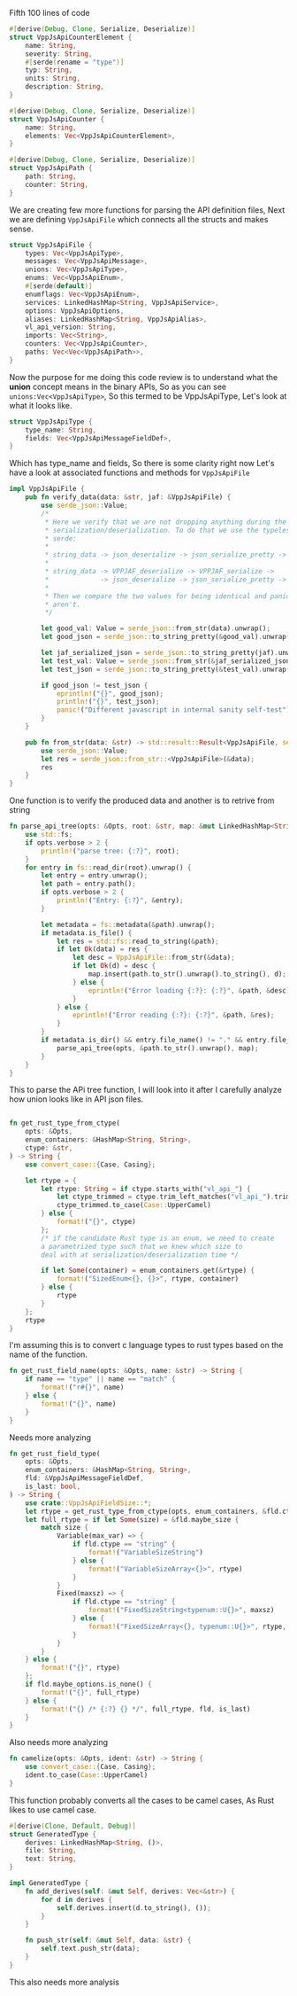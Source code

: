 Fifth 100 lines of code 
```rust
#[derive(Debug, Clone, Serialize, Deserialize)]
struct VppJsApiCounterElement {
    name: String,
    severity: String,
    #[serde(rename = "type")]
    typ: String,
    units: String,
    description: String,
}

#[derive(Debug, Clone, Serialize, Deserialize)]
struct VppJsApiCounter {
    name: String,
    elements: Vec<VppJsApiCounterElement>,
}

#[derive(Debug, Clone, Serialize, Deserialize)]
struct VppJsApiPath {
    path: String,
    counter: String,
}
``` 
We are creating few more functions for parsing the API definition files, Next we are defining `VppJsApiFile` which connects all the structs and makes sense. 

```rust
struct VppJsApiFile {
    types: Vec<VppJsApiType>,
    messages: Vec<VppJsApiMessage>,
    unions: Vec<VppJsApiType>,
    enums: Vec<VppJsApiEnum>,
    #[serde(default)]
    enumflags: Vec<VppJsApiEnum>,
    services: LinkedHashMap<String, VppJsApiService>,
    options: VppJsApiOptions,
    aliases: LinkedHashMap<String, VppJsApiAlias>,
    vl_api_version: String,
    imports: Vec<String>,
    counters: Vec<VppJsApiCounter>,
    paths: Vec<Vec<VppJsApiPath>>,
}
``` 
Now the purpose for me doing this code review is to understand what the **union** concept means in the binary APIs, So as you can see `unions:Vec<VppJsApiType>`, So this termed to be VppJsApiType, Let's look at what it looks like. 
```rust
struct VppJsApiType {
    type_name: String,
    fields: Vec<VppJsApiMessageFieldDef>,
}
```
Which has type_name and fields, So there is some clarity right now
Let's have a look at associated functions and methods for `VppJsApiFile` 
```rust
impl VppJsApiFile {
    pub fn verify_data(data: &str, jaf: &VppJsApiFile) {
        use serde_json::Value;
        /*
         * Here we verify that we are not dropping anything during the
         * serialization/deserialization. To do that we use the typeless
         * serde:
         *
         * string_data -> json_deserialize -> json_serialize_pretty -> good_json
         *
         * string_data -> VPPJAF_deserialize -> VPPJAF_serialize ->
         *             -> json_deserialize -> json_serialize_pretty -> test_json
         *
         * Then we compare the two values for being identical and panic if they
         * aren't.
         */

        let good_val: Value = serde_json::from_str(data).unwrap();
        let good_json = serde_json::to_string_pretty(&good_val).unwrap();

        let jaf_serialized_json = serde_json::to_string_pretty(jaf).unwrap();
        let test_val: Value = serde_json::from_str(&jaf_serialized_json).unwrap();
        let test_json = serde_json::to_string_pretty(&test_val).unwrap();

        if good_json != test_json {
            eprintln!("{}", good_json);
            println!("{}", test_json);
            panic!("Different javascript in internal sanity self-test");
        }
    }

    pub fn from_str(data: &str) -> std::result::Result<VppJsApiFile, serde_json::Error> {
        use serde_json::Value;
        let res = serde_json::from_str::<VppJsApiFile>(&data);
        res
    }
}
``` 
One function is  to verify the produced data and another is to retrive from string 

```rust
fn parse_api_tree(opts: &Opts, root: &str, map: &mut LinkedHashMap<String, VppJsApiFile>) {
    use std::fs;
    if opts.verbose > 2 {
        println!("parse tree: {:?}", root);
    }
    for entry in fs::read_dir(root).unwrap() {
        let entry = entry.unwrap();
        let path = entry.path();
        if opts.verbose > 2 {
            println!("Entry: {:?}", &entry);
        }

        let metadata = fs::metadata(&path).unwrap();
        if metadata.is_file() {
            let res = std::fs::read_to_string(&path);
            if let Ok(data) = res {
                let desc = VppJsApiFile::from_str(&data);
                if let Ok(d) = desc {
                    map.insert(path.to_str().unwrap().to_string(), d);
                } else {
                    eprintln!("Error loading {:?}: {:?}", &path, &desc);
                }
            } else {
                eprintln!("Error reading {:?}: {:?}", &path, &res);
            }
        }
        if metadata.is_dir() && entry.file_name() != "." && entry.file_name() != ".." {
            parse_api_tree(opts, &path.to_str().unwrap(), map);
        }
    }
}
``` 
This to parse the APi tree function, I will look into it after I carefully analyze how union looks like in API json files. 
```rust

fn get_rust_type_from_ctype(
    opts: &Opts,
    enum_containers: &HashMap<String, String>,
    ctype: &str,
) -> String {
    use convert_case::{Case, Casing};

    let rtype = {
        let rtype: String = if ctype.starts_with("vl_api_") {
            let ctype_trimmed = ctype.trim_left_matches("vl_api_").trim_right_matches("_t");
            ctype_trimmed.to_case(Case::UpperCamel)
        } else {
            format!("{}", ctype)
        };
        /* if the candidate Rust type is an enum, we need to create
        a parametrized type such that we knew which size to
        deal with at serialization/deserialization time */

        if let Some(container) = enum_containers.get(&rtype) {
            format!("SizedEnum<{}, {}>", rtype, container)
        } else {
            rtype
        }
    };
    rtype
}
``` 
I'm assuming this is to convert c language types to rust types based on the name of the function. 

```rust
fn get_rust_field_name(opts: &Opts, name: &str) -> String {
    if name == "type" || name == "match" {
        format!("r#{}", name)
    } else {
        format!("{}", name)
    }
}
``` 
Needs more analyzing 

```rust
fn get_rust_field_type(
    opts: &Opts,
    enum_containers: &HashMap<String, String>,
    fld: &VppJsApiMessageFieldDef,
    is_last: bool,
) -> String {
    use crate::VppJsApiFieldSize::*;
    let rtype = get_rust_type_from_ctype(opts, enum_containers, &fld.ctype);
    let full_rtype = if let Some(size) = &fld.maybe_size {
        match size {
            Variable(max_var) => {
                if fld.ctype == "string" {
                    format!("VariableSizeString")
                } else {
                    format!("VariableSizeArray<{}>", rtype)
                }
            }
            Fixed(maxsz) => {
                if fld.ctype == "string" {
                    format!("FixedSizeString<typenum::U{}>", maxsz)
                } else {
                    format!("FixedSizeArray<{}, typenum::U{}>", rtype, maxsz)
                }
            }
        }
    } else {
        format!("{}", rtype)
    };
    if fld.maybe_options.is_none() {
        format!("{}", full_rtype)
    } else {
        format!("{} /* {:?} {} */", full_rtype, fld, is_last)
    }
}
``` 
Also needs more analyzing 

```rust
fn camelize(opts: &Opts, ident: &str) -> String {
    use convert_case::{Case, Casing};
    ident.to_case(Case::UpperCamel)
}
``` 
This function probably converts all the cases to be camel cases, As Rust likes to use camel case. 

```rust
#[derive(Clone, Default, Debug)]
struct GeneratedType {
    derives: LinkedHashMap<String, ()>,
    file: String,
    text: String,
}

impl GeneratedType {
    fn add_derives(self: &mut Self, derives: Vec<&str>) {
        for d in derives {
            self.derives.insert(d.to_string(), ());
        }
    }

    fn push_str(self: &mut Self, data: &str) {
        self.text.push_str(data);
    }
}
``` 
This also needs more analysis 

